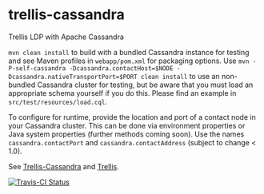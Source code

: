 # trellis-cassandra
Trellis LDP with Apache Cassandra


`mvn clean install` to build with a bundled Cassandra instance for testing and see Maven profiles in `webapp/pom.xml` for packaging options. Use `mvn -P-self-cassandra -Dcassandra.contactHost=$NODE -Dcassandra.nativeTransportPort=$PORT clean install` to use an non-bundled Cassandra cluster for testing, but be aware that you must load an appropriate schema yourself if you do this. Please find an example in `src/test/resources/load.cql`.

To configure for runtime, provide the location and port of a contact node in your Cassandra cluster. This can be done via environment properties or Java system properties (further methods coming soon). Use the names `cassandra.contactPort` and `cassandra.contactAddress` (subject to change < 1.0).


See [Trellis-Cassandra](https://github.com/ajs6f/trellis-cassandra) and [Trellis](https://github.com/trellis-ldp/trellis).


[![Travis-CI Status](https://travis-ci.org/ajs6f/trellis-cassandra.svg?branch=master)](https://travis-ci.org/ajs6f/trellis-cassandra)
